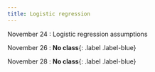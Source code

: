 ```yaml
---
title: Logistic regression
---
```


November 24
: Logistic regression assumptions

November 26
: **No class**{: .label .label-blue}

November 28
: **No class**{: .label .label-blue}